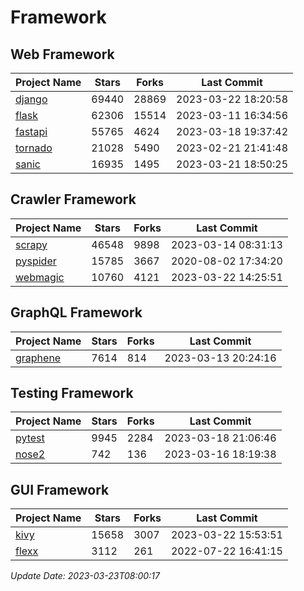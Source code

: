# Framework

## Web Framework
| Project Name | Stars | Forks | Last Commit |
| ------------ | ----- | ----- | ----------- |
| [django](https://github.com/django/django) | 69440 | 28869 | 2023-03-22 18:20:58 |
| [flask](https://github.com/pallets/flask) | 62306 | 15514 | 2023-03-11 16:34:56 |
| [fastapi](https://github.com/tiangolo/fastapi) | 55765 | 4624 | 2023-03-18 19:37:42 |
| [tornado](https://github.com/tornadoweb/tornado) | 21028 | 5490 | 2023-02-21 21:41:48 |
| [sanic](https://github.com/sanic-org/sanic) | 16935 | 1495 | 2023-03-21 18:50:25 |

## Crawler Framework
| Project Name | Stars | Forks | Last Commit |
| ------------ | ----- | ----- | ----------- |
| [scrapy](https://github.com/scrapy/scrapy) | 46548 | 9898 | 2023-03-14 08:31:13 |
| [pyspider](https://github.com/binux/pyspider) | 15785 | 3667 | 2020-08-02 17:34:20 |
| [webmagic](https://github.com/code4craft/webmagic) | 10760 | 4121 | 2023-03-22 14:25:51 |

## GraphQL Framework
| Project Name | Stars | Forks | Last Commit |
| ------------ | ----- | ----- | ----------- |
| [graphene](https://github.com/graphql-python/graphene) | 7614 | 814 | 2023-03-13 20:24:16 |

## Testing Framework
| Project Name | Stars | Forks | Last Commit |
| ------------ | ----- | ----- | ----------- |
| [pytest](https://github.com/pytest-dev/pytest) | 9945 | 2284 | 2023-03-18 21:06:46 |
| [nose2](https://github.com/nose-devs/nose2) | 742 | 136 | 2023-03-16 18:19:38 |

## GUI Framework
| Project Name | Stars | Forks | Last Commit |
| ------------ | ----- | ----- | ----------- |
| [kivy](https://github.com/kivy/kivy) | 15658 | 3007 | 2023-03-22 15:53:51 |
| [flexx](https://github.com/flexxui/flexx) | 3112 | 261 | 2022-07-22 16:41:15 |

*Update Date: 2023-03-23T08:00:17*